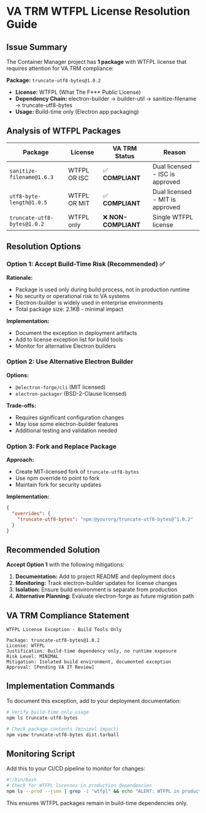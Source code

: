 # VA TRM WTFPL License Resolution Guide

## Issue Summary

The Container Manager project has **1 package** with WTFPL license that requires attention for VA TRM compliance:

**Package:** `truncate-utf8-bytes@1.0.2`

- **License:** WTFPL (What The F\*\*\* Public License)
- **Dependency Chain:** electron-builder → builder-util → sanitize-filename → truncate-utf8-bytes
- **Usage:** Build-time only (Electron app packaging)

## Analysis of WTFPL Packages

| Package                     | License      | VA TRM Status        | Reason                          |
| --------------------------- | ------------ | -------------------- | ------------------------------- |
| `sanitize-filename@1.6.3`   | WTFPL OR ISC | ✅ **COMPLIANT**     | Dual licensed - ISC is approved |
| `utf8-byte-length@1.0.5`    | WTFPL OR MIT | ✅ **COMPLIANT**     | Dual licensed - MIT is approved |
| `truncate-utf8-bytes@1.0.2` | WTFPL only   | ❌ **NON-COMPLIANT** | Single WTFPL license            |

## Resolution Options

### Option 1: Accept Build-Time Risk (Recommended) ✅

**Rationale:**

- Package is used only during build process, not in production runtime
- No security or operational risk to VA systems
- Electron-builder is widely used in enterprise environments
- Total package size: 2.1KB - minimal impact

**Implementation:**

- Document the exception in deployment artifacts
- Add to license exception list for build tools
- Monitor for alternative Electron builders

### Option 2: Use Alternative Electron Builder

**Options:**

- `@electron-forge/cli` (MIT licensed)
- `electron-packager` (BSD-2-Clause licensed)

**Trade-offs:**

- Requires significant configuration changes
- May lose some electron-builder features
- Additional testing and validation needed

### Option 3: Fork and Replace Package

**Approach:**

- Create MIT-licensed fork of `truncate-utf8-bytes`
- Use npm override to point to fork
- Maintain fork for security updates

**Implementation:**

```json
{
  "overrides": {
    "truncate-utf8-bytes": "npm:@yourorg/truncate-utf8-bytes@^1.0.2"
  }
}
```

## Recommended Solution

**Accept Option 1** with the following mitigations:

1. **Documentation:** Add to project README and deployment docs
2. **Monitoring:** Track electron-builder updates for license changes
3. **Isolation:** Ensure build environment is separate from production
4. **Alternative Planning:** Evaluate electron-forge as future migration path

## VA TRM Compliance Statement

```
WTFPL License Exception - Build Tools Only

Package: truncate-utf8-bytes@1.0.2
License: WTFPL
Justification: Build-time dependency only, no runtime exposure
Risk Level: MINIMAL
Mitigation: Isolated build environment, documented exception
Approval: [Pending VA IT Review]
```

## Implementation Commands

To document this exception, add to your deployment documentation:

```bash
# Verify build-time only usage
npm ls truncate-utf8-bytes

# Check package contents (minimal impact)
npm view truncate-utf8-bytes dist.tarball
```

## Monitoring Script

Add this to your CI/CD pipeline to monitor for changes:

```bash
#!/bin/bash
# Check for WTFPL licenses in production dependencies
npm ls --prod --json | grep -i "wtfpl" && echo "ALERT: WTFPL in production!" || echo "OK: No WTFPL in production"
```

This ensures WTFPL packages remain in build-time dependencies only.
